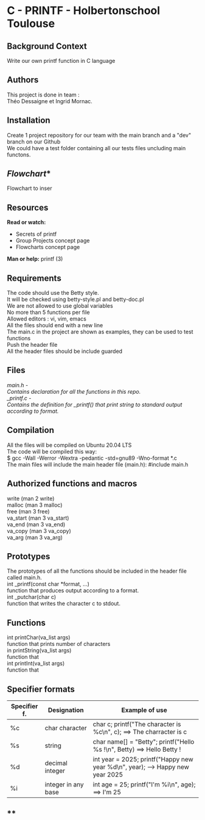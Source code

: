 # **C - PRINTF - Holbertonschool Toulouse**
 
 
## **Background Context**
Write our own printf function in C language


## **Authors**
This project is done in team :  
Théo Dessaigne et Ingrid Mornac.


## **Installation**
Create 1 project repository for our team with the main branch and a "dev" branch on our Github  
We could have a test folder containing all our tests files uncluding main functons.


## *Flowchart**
Flowchart to inser

## **Resources**
**Read or watch:**
- Secrets of printf  
- Group Projects concept page  
- Flowcharts concept page  

**Man or help:**
printf (3)


## **Requirements**
The code should use the Betty style.  
It will be checked using betty-style.pl and betty-doc.pl  
We are not allowed to use global variables  
No more than 5 functions per file  
Allowed editors : vi, vim, emacs  
All the files should end with a new line  
The main.c in the project are shown as examples, they can be used to test functions  
Push the header file  
All the header files should be include guarded  


## **Files**
*main.h -  
Contains declaration for all the functions in this repo.*  
*_printf.c -  
Contains the definition for _printf() that print string to standard output according to format.*


## **Compilation**
All the files will be compiled on Ubuntu 20.04 LTS  
The code will be compiled this way:  
$ gcc -Wall -Werror -Wextra -pedantic -std=gnu89 -Wno-format *.c  
The main files will include the main header file (main.h): #include main.h  


## **Authorized functions and macros**
write (man 2 write)  
malloc (man 3 malloc)  
free (man 3 free)  
va_start (man 3 va_start)  
va_end (man 3 va_end)  
va_copy (man 3 va_copy)  
va_arg (man 3 va_arg)


## **Prototypes**
The prototypes of all the functions should be included in the header file called main.h.  
int _printf(const char *format, ...)  
function that produces output according to a format.  
int _putchar(char c)  
function that writes the character c to stdout.


## **Functions**
int printChar(va_list args)  
function that prints number of characters  
in printString(va_list args)  
function that  
int printInt(va_list args)  
function that  


## **Specifier formats**
|Specifier f.|   Designation       | Example of use| 
|------------|---------------------|---------------|
|%c          | char character      | char c; printf("The character is %c\n", c); ==> The charracter is c |
|%s          | string              | char name[] = "Betty"; printf("Hello %s !\n", Betty) ==> Hello Betty ! |
|%d          | decimal integer     | int year = 2025; printf("Happy new year %d\n", year); --> Happy new year 2025 |
|%i          | integer in any base | int age = 25; printf("I'm %i\n", age); ==> I'm 25 |


## **

